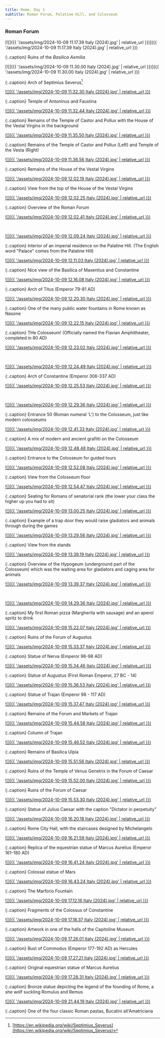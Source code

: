 ```yaml
---
title: Rome, Day 1
subtitle: Roman Forum, Palatine Hill, and Colosseum
---
```


### Roman Forum

[![]({{ '/assets/img/2024-10-09 11.17.39 Italy (2024).jpg' | relative_url }})]({{ '/assets/img/2024-10-09 11.17.39 Italy (2024).jpg' | relative_url }})

{:.caption}
Ruins of the *Basilica Aemilia*

[![]({{ '/assets/img/2024-10-09 11.30.00 Italy (2024).jpg' | relative_url }})]({{ '/assets/img/2024-10-09 11.30.00 Italy (2024).jpg' | relative_url }})

{:.caption}
Arch of Septimius Severus[^1]

[^1]: [https://en.wikipedia.org/wiki/Septimius_Severus](https://en.wikipedia.org/wiki/Septimius_Severus)

[![]({{ '/assets/img/2024-10-09 11.32.30 Italy (2024).jpg' | relative_url }})]()

{:.caption}
Temple of Antoninus and Faustina

[![]({{ '/assets/img/2024-10-09 11.32.44 Italy (2024).jpg' | relative_url }})]()

{:.caption}
Remains of the Temple of Castor and Pollux with the House of the Vestal Virgins in the background

[![]({{ '/assets/img/2024-10-09 11.35.50 Italy (2024).jpg' | relative_url }})]()

{:.caption}
Remains of the Temple of Castor and Pollux (Left) and Temple of the Vesta (Right)

[![]({{ '/assets/img/2024-10-09 11.36.56 Italy (2024).jpg' | relative_url }})]()

{:.caption}
Remains of the House of the Vestal Virgins

[![]({{ '/assets/img/2024-10-09 12.02.19 Italy (2024).jpg' | relative_url }})]()

{:.caption}
View from the top of the House of the Vestal Virgins

[![]({{ '/assets/img/2024-10-09 12.02.25 Italy (2024).jpg' | relative_url }})]()

{:.caption}
Overview of the Roman Forum

[![]({{ '/assets/img/2024-10-09 12.02.41 Italy (2024).jpg' | relative_url }})]()

<br>

[![]({{ '/assets/img/2024-10-09 12.09.24 Italy (2024).jpg' | relative_url }})]()

{:.caption}
Interior of an imperial residence on the Palatine Hill. (The English word "Palace" comes from the Palatine Hill)

[![]({{ '/assets/img/2024-10-09 12.11.03 Italy (2024).jpg' | relative_url }})]()

{:.caption}
Nice view of the Basilica of Maxentius and Constantine

[![]({{ '/assets/img/2024-10-09 12.16.08 Italy (2024).jpg' | relative_url }})]()

{:.caption}
Arch of Titus (Emperor 79-81 AD)

[![]({{ '/assets/img/2024-10-09 12.20.30 Italy (2024).jpg' | relative_url }})]()

{:.caption}
One of the many public water fountains in Rome known as Nasone

[![]({{ '/assets/img/2024-10-09 12.22.15 Italy (2024).jpg' | relative_url }})]()

{:.caption}
THe Colosseum! (Officially named the Flavian Amphitheater, completed in 80 AD)

[![]({{ '/assets/img/2024-10-09 12.23.02 Italy (2024).jpg' | relative_url }})]()

<br>

[![]({{ '/assets/img/2024-10-09 12.24.49 Italy (2024).jpg' | relative_url }})]()

{:.caption}
Arch of Constantine (Emperor 306-337 AD)

[![]({{ '/assets/img/2024-10-09 12.25.53 Italy (2024).jpg' | relative_url }})]()

<br>

[![]({{ '/assets/img/2024-10-09 12.29.36 Italy (2024).jpg' | relative_url }})]()

{:.caption}
Entrance 50 (Roman numeral 'L') to the Colosseum, just like modern colosseums

[![]({{ '/assets/img/2024-10-09 12.41.33 Italy (2024).jpg' | relative_url }})]()

{:.caption}
A mix of modern and ancient grafitti on the Colosseum

[![]({{ '/assets/img/2024-10-09 12.48.48 Italy (2024).jpg' | relative_url }})]()

{:.caption}
Entrance to the Colosseum for guided tours

[![]({{ '/assets/img/2024-10-09 12.52.08 Italy (2024).jpg' | relative_url }})]()

{:.caption}
View from the Colosseum floor

[![]({{ '/assets/img/2024-10-09 12.54.47 Italy (2024).jpg' | relative_url }})]()

{:.caption}
Seating for Romans of senatorial rank (the lower your class the higher up you had to sit)

[![]({{ '/assets/img/2024-10-09 13.00.25 Italy (2024).jpg' | relative_url }})]()

{:.caption}
Example of a trap door they would raise gladiators and animals through during the games

[![]({{ '/assets/img/2024-10-09 13.29.56 Italy (2024).jpg' | relative_url }})]()

{:.caption}
View from the stands

[![]({{ '/assets/img/2024-10-09 13.39.19 Italy (2024).jpg' | relative_url }})]()

{:.caption}
Overview of the Hypogeum (underground part of the Colosseum) which was the waiting area for gladiators and caging area for animals

[![]({{ '/assets/img/2024-10-09 13.39.37 Italy (2024).jpg' | relative_url }})]()

<br>

[![]({{ '/assets/img/2024-10-09 14.29.36 Italy (2024).jpg' | relative_url }})]()

{:.caption}
My first Roman pizza (Margherita with sausage) and an aperol spritz to drink

[![]({{ '/assets/img/2024-10-09 15.22.07 Italy (2024).jpg' | relative_url }})]()

{:.caption}
Ruins of the Forum of Augustus

[![]({{ '/assets/img/2024-10-09 15.33.37 Italy (2024).jpg' | relative_url }})]()

{:.caption}
Statue of Nerva (Emperor 96-98 AD)

[![]({{ '/assets/img/2024-10-09 15.34.46 Italy (2024).jpg' | relative_url }})]()

{:.caption}
Statue of Augustus (First Roman Emperor, 27 BC - 14)

[![]({{ '/assets/img/2024-10-09 15.36.53 Italy (2024).jpg' | relative_url }})]()

{:.caption}
Statue of Trajan (Emperor 98 - 117 AD)

[![]({{ '/assets/img/2024-10-09 15.37.47 Italy (2024).jpg' | relative_url }})]()

{:.caption}
Remains of the Forum and Markets of Trajan

[![]({{ '/assets/img/2024-10-09 15.44.58 Italy (2024).jpg' | relative_url }})]()

{:.caption}
Column of Trajan

[![]({{ '/assets/img/2024-10-09 15.46.52 Italy (2024).jpg' | relative_url }})]()

{:.caption}
Remains of Basilica Ulpia

[![]({{ '/assets/img/2024-10-09 15.51.56 Italy (2024).jpg' | relative_url }})]()

{:.caption}
Ruins of the Temple of Venus Genetrix in the Forum of Caesar

[![]({{ '/assets/img/2024-10-09 15.52.00 Italy (2024).jpg' | relative_url }})]()

{:.caption}
Ruins of the Forum of Caesar

[![]({{ '/assets/img/2024-10-09 15.53.30 Italy (2024).jpg' | relative_url }})]()

{:.caption}
Statue of Julius Caesar with the caption "Dictator in perpetuity"

[![]({{ '/assets/img/2024-10-09 16.20.18 Italy (2024).jpg' | relative_url }})]()

{:.caption}
Rome City Hall, with the staircases designed by Michelangelo

[![]({{ '/assets/img/2024-10-09 16.21.59 Italy (2024).jpg' | relative_url }})]()

{:.caption}
Replica of the equestrian statue of Marcus Aurelius (Emperor 161-180 AD)

[![]({{ '/assets/img/2024-10-09 16.41.24 Italy (2024).jpg' | relative_url }})]()

{:.caption}
Colossal statue of Mars

[![]({{ '/assets/img/2024-10-09 16.43.24 Italy (2024).jpg' | relative_url }})]()

{:.caption}
The Marforio Fountain

[![]({{ '/assets/img/2024-10-09 17.12.16 Italy (2024).jpg' | relative_url }})]()

{:.caption}
Fragments of the Colossus of Constantine

[![]({{ '/assets/img/2024-10-09 17.18.37 Italy (2024).jpg' | relative_url }})]()

{:.caption}
Artwork in one of the halls of the Capitoline Museum

[![]({{ '/assets/img/2024-10-09 17.26.01 Italy (2024).jpg' | relative_url }})]()

{:.caption}
Bust of Commodus (Emperor 177-192 AD) as Hercules

[![]({{ '/assets/img/2024-10-09 17.27.21 Italy (2024).jpg' | relative_url }})]()

{:.caption}
Original equestrian statue of Marcus Aurelius

[![]({{ '/assets/img/2024-10-09 17.28.31 Italy (2024).jpg' | relative_url }})]()

{:.caption}
Bronze statue depicting the legend of the founding of Rome, a she wolf suckling Romulus and Remus

[![]({{ '/assets/img/2024-10-09 21.44.19 Italy (2024).jpg' | relative_url }})]()

{:.caption}
One of the four classic Roman pastas, Bucatini all'Amatriciana
